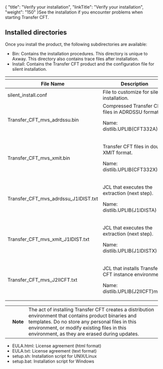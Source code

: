 {
    "title": "Verify your installation",
    "linkTitle": "Verify your installation",
    "weight": "150"
}See the installation if you encounter problems when starting <span class="mc-variable axway_variables.Component_Long_Name variable">Transfer CFT</span>.

## Installed directories

Once you install the product, the following subdirectories are available:

-   Bin: Contains the installation procedures. This directory is unique to Axway. This directory also contains trace files after installation.
-   Install: Contains the Transfer CFT product and the configuration file for silent installation.

<table>
   <th>
      <tr>
<th>File Name         </th>
<th>Description         </th>
      </tr>
   </thead>
   <tbody>
      <tr>
         <td>silent_install.conf         </td>
         <td>File to customize for silent installation.         </td>
      </tr>
      <tr>
         <td>Transfer_CFT_mvs_adrdssu.bin         </td>
         <td>Compressed Transfer CFT files in ADRDSSU format.
<p>Name: distlib.UPLIB(CFT332A)</p>         </td>
      </tr>
      <tr>
         <td>Transfer_CFT_mvs_xmit.bin         </td>
         <td><p>Transfer CFT files in double XMIT format.</p>
<p>Name: distlib.UPLIB(CFT332X)</p>         </td>
      </tr>
      <tr>
         <td>Transfer_CFT_mvs_adrdssu_J1IDIST.txt         </td>
         <td><p>JCL that executes the extraction (next step).</p>
<p>Name: distlib.UPLIB(J1IDISTA)</p>         </td>
      </tr>
      <tr>
         <td>Transfer_CFT_mvs_xmit_J1IDIST.txt         </td>
         <td><p>JCL that executes the extraction (next step).</p>
<p>Name: distlib.UPLIB(J1IDISTX)</p>         </td>
      </tr>
      <tr>
         <td>Transfer_CFT_mvs_J2IICFT.txt         </td>
         <td><p>JCL that installs Transfer CFT instance environment.</p>
<p>Name: distlib.UPLIB(J2IICFT)mode</p>         </td>
      </tr>
   </tbody>
</table>

<table>
   <tbody>
      <tr>
         <td>         </td>
         <td><span><strong>Note</strong></span>         </td>
         <td>The act of installing Transfer CFT creates a distribution environment that contains product binaries and templates. Do no store any personal files in this environment, or modify existing files in this environment, as they are erased during updates.         </td>
      </tr>
   </tbody>
</table>

-   EULA.html: License agreement (html format)
-   EULA.txt: License agreement (text format)
-   setup.sh: Installation script for UNIX/Linux
-   setup.bat: Installation script for Windows
